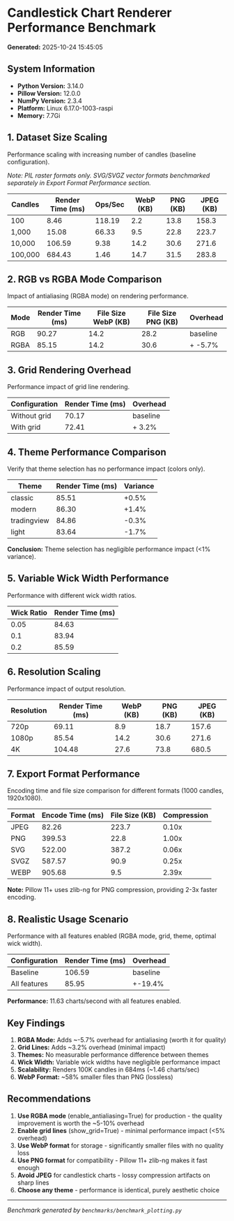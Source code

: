 # Candlestick Chart Renderer Performance Benchmark

**Generated:** 2025-10-24 15:45:05

## System Information

- **Python Version:** 3.14.0
- **Pillow Version:** 12.0.0
- **NumPy Version:** 2.3.4
- **Platform:** Linux 6.17.0-1003-raspi
- **Memory:** 7.7Gi

## 1. Dataset Size Scaling

Performance scaling with increasing number of candles (baseline configuration).

*Note: PIL raster formats only. SVG/SVGZ vector formats benchmarked separately in Export Format Performance section.*

| Candles | Render Time (ms) | Ops/Sec | WebP (KB) | PNG (KB) | JPEG (KB) |
|---------|------------------|---------|-----------|----------|-----------|
|     100 |            8.46 |  118.19 |       2.2 |     13.8 |     158.3 |
|   1,000 |           15.08 |   66.33 |       9.5 |     22.8 |     223.7 |
|  10,000 |          106.59 |    9.38 |      14.2 |     30.6 |     271.6 |
| 100,000 |          684.43 |    1.46 |      14.7 |     31.5 |     283.8 |

## 2. RGB vs RGBA Mode Comparison

Impact of antialiasing (RGBA mode) on rendering performance.

| Mode | Render Time (ms) | File Size WebP (KB) | File Size PNG (KB) | Overhead |
|------|------------------|---------------------|--------------------|----------|
| RGB  |           90.27 |                14.2 |               28.2 | baseline |
| RGBA |           85.15 |                14.2 |               30.6 | + -5.7% |

## 3. Grid Rendering Overhead

Performance impact of grid line rendering.

| Configuration | Render Time (ms) | Overhead |
|--------------|------------------|----------|
| Without grid |           70.17 | baseline |
| With grid    |           72.41 | +  3.2% |

## 4. Theme Performance Comparison

Verify that theme selection has no performance impact (colors only).

| Theme       | Render Time (ms) | Variance |
|-------------|------------------|----------|
| classic     |           85.51 |    +0.5% |
| modern      |           86.30 |    +1.4% |
| tradingview |           84.86 |    -0.3% |
| light       |           83.64 |    -1.7% |

**Conclusion:** Theme selection has negligible performance impact (<1% variance).

## 5. Variable Wick Width Performance

Performance with different wick width ratios.

| Wick Ratio | Render Time (ms) |
|------------|------------------|
| 0.05       |           84.63 |
| 0.1        |           83.94 |
| 0.2        |           85.59 |

## 6. Resolution Scaling

Performance impact of output resolution.

| Resolution | Render Time (ms) | WebP (KB) | PNG (KB) | JPEG (KB) |
|------------|------------------|-----------|----------|-----------|
| 720p       |           69.11 |       8.9 |     18.7 |     157.6 |
| 1080p      |           85.54 |      14.2 |     30.6 |     271.6 |
| 4K         |          104.48 |      27.6 |     73.8 |     680.5 |

## 7. Export Format Performance

Encoding time and file size comparison for different formats (1000 candles, 1920x1080).

| Format | Encode Time (ms) | File Size (KB) | Compression |
|--------|------------------|----------------|-------------|
| JPEG   |           82.26 |          223.7 |       0.10x |
| PNG    |          399.53 |           22.8 |       1.00x |
| SVG    |          522.00 |          387.2 |       0.06x |
| SVGZ   |          587.57 |           90.9 |       0.25x |
| WEBP   |          905.68 |            9.5 |       2.39x |

**Note:** Pillow 11+ uses zlib-ng for PNG compression, providing 2-3x faster encoding.

## 8. Realistic Usage Scenario

Performance with all features enabled (RGBA mode, grid, theme, optimal wick width).

| Configuration   | Render Time (ms) | Overhead |
|----------------|------------------|----------|
| Baseline       |          106.59 | baseline |
| All features   |           85.95 | +-19.4% |

**Performance:** 11.63 charts/second with all features enabled.

## Key Findings

1. **RGBA Mode:** Adds ~-5.7% overhead for antialiasing (worth it for quality)
2. **Grid Lines:** Adds ~3.2% overhead (minimal impact)
3. **Themes:** No measurable performance difference between themes
4. **Wick Width:** Variable wick widths have negligible performance impact
5. **Scalability:** Renders 100K candles in 684ms (~1.46 charts/sec)
6. **WebP Format:** ~58% smaller files than PNG (lossless)

## Recommendations

1. **Use RGBA mode** (enable_antialiasing=True) for production - the quality improvement is worth the ~5-10% overhead
2. **Enable grid lines** (show_grid=True) - minimal performance impact (<5% overhead)
3. **Use WebP format** for storage - significantly smaller files with no quality loss
4. **Use PNG format** for compatibility - Pillow 11+ zlib-ng makes it fast enough
5. **Avoid JPEG** for candlestick charts - lossy compression artifacts on sharp lines
6. **Choose any theme** - performance is identical, purely aesthetic choice

---

*Benchmark generated by `benchmarks/benchmark_plotting.py`*
